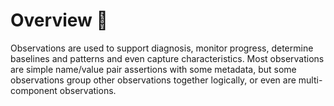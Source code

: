 # Overview 📝

Observations are used to support diagnosis, monitor progress, determine baselines and patterns and even capture characteristics. Most observations are simple name/value pair assertions with some metadata, but some observations group other observations together logically, or even are multi-component observations.

